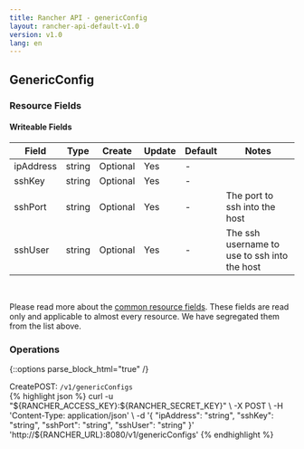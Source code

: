 ```yaml
---
title: Rancher API - genericConfig
layout: rancher-api-default-v1.0
version: v1.0
lang: en
---
```


## GenericConfig



### Resource Fields

#### Writeable Fields

Field | Type | Create | Update | Default | Notes
---|---|---|---|---|---
ipAddress | string | Optional | Yes | - | 
sshKey | string | Optional | Yes | - | 
sshPort | string | Optional | Yes | - | The port to ssh into the host
sshUser | string | Optional | Yes | - | The ssh username to use to ssh into the host



<br>

Please read more about the [common resource fields]({{site.baseurl}}/rancher/{{page.version}}/{{page.lang}}/api/common/). These fields are read only and applicable to almost every resource. We have segregated them from the list above.

### Operations
{::options parse_block_html="true" /}
<a id="create"></a>
<div class="action"><span class="header">Create<span class="headerright">POST:  <code>/v1/genericConfigs</code></span></span>
<div class="action-contents"> {% highlight json %}
curl -u "${RANCHER_ACCESS_KEY}:${RANCHER_SECRET_KEY}" \
-X POST \
-H 'Content-Type: application/json' \
-d '{
	"ipAddress": "string",
	"sshKey": "string",
	"sshPort": "string",
	"sshUser": "string"
}' 'http://${RANCHER_URL}:8080/v1/genericConfigs'
{% endhighlight %}
</div></div>



